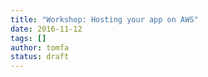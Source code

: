 ```yaml
---
title: "Workshop: Hosting your app on AWS"
date: 2016-11-12
tags: []
author: tomfa
status: draft
---
```



